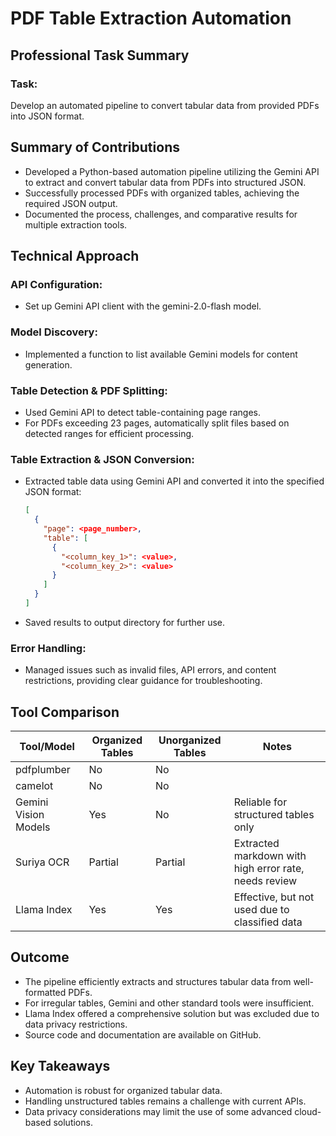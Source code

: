 # PDF Table Extraction Automation

## Professional Task Summary

### Task:
Develop an automated pipeline to convert tabular data from provided PDFs into JSON format.

## Summary of Contributions

- Developed a Python-based automation pipeline utilizing the Gemini API to extract and convert tabular data from PDFs into structured JSON.
- Successfully processed PDFs with organized tables, achieving the required JSON output.
- Documented the process, challenges, and comparative results for multiple extraction tools.

## Technical Approach

### API Configuration:
- Set up Gemini API client with the gemini-2.0-flash model.

### Model Discovery:
- Implemented a function to list available Gemini models for content generation.

### Table Detection & PDF Splitting:
- Used Gemini API to detect table-containing page ranges.
- For PDFs exceeding 23 pages, automatically split files based on detected ranges for efficient processing.

### Table Extraction & JSON Conversion:
- Extracted table data using Gemini API and converted it into the specified JSON format:
  ```json
  [
    {
      "page": <page_number>,
      "table": [
        {
          "<column_key_1>": <value>,
          "<column_key_2>": <value>
        }
      ]
    }
  ]
  ```
- Saved results to output directory for further use.

### Error Handling:
- Managed issues such as invalid files, API errors, and content restrictions, providing clear guidance for troubleshooting.

## Tool Comparison

| Tool/Model           | Organized Tables | Unorganized Tables | Notes |
|----------------------|------------------|-------------------|-------|
| pdfplumber          | No               | No                |       |
| camelot             | No               | No                |       |
| Gemini Vision Models| Yes              | No                | Reliable for structured tables only |
| Suriya OCR          | Partial          | Partial           | Extracted markdown with high error rate, needs review |
| Llama Index         | Yes              | Yes               | Effective, but not used due to classified data |

## Outcome

- The pipeline efficiently extracts and structures tabular data from well-formatted PDFs.
- For irregular tables, Gemini and other standard tools were insufficient.
- Llama Index offered a comprehensive solution but was excluded due to data privacy restrictions.
- Source code and documentation are available on GitHub.

## Key Takeaways

- Automation is robust for organized tabular data.
- Handling unstructured tables remains a challenge with current APIs.
- Data privacy considerations may limit the use of some advanced cloud-based solutions.
